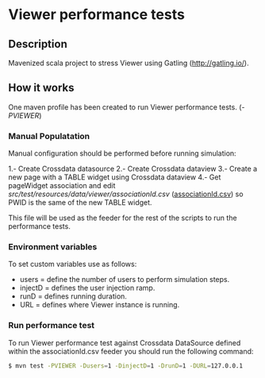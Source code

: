 
# Viewer performance tests

## Description

Mavenized scala project to stress Viewer using Gatling (http://gatling.io/).

## How it works

One maven profile has been created to run Viewer performance tests. (_-PVIEWER_)

### Manual Populatation

Manual configuration should be performed before running simulation:

1.- Create Crossdata datasource
2.- Create Crossdata dataview
3.- Create a new page with a TABLE widget using Crossdata dataview
4.- Get pageWidget association and edit _src/test/resources/data/viewer/associationId.csv_ ([associationId.csv](src/test/resources/data/viewer/associationId.csv)) so PWID is the same of the new TABLE widget.

This file will be used as the feeder for the rest of the scripts to run the performance tests.

### Environment variables

To set custom variables use as follows:

- users     = define the number of users to perform simulation steps.
- injectD   = defines the user injection ramp.
- runD      = defines running duration.
- URL       = defines where Viewer instance is running.

### Run performance test

To run Viewer performance test against Crossdata DataSource defined within the associationId.csv feeder you should run the following command:

```sh
$ mvn test -PVIEWER -Dusers=1 -DinjectD=1 -DrunD=1 -DURL=127.0.0.1
```
